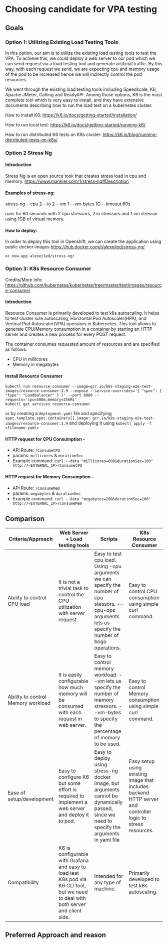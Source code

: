 # Choosing candidate for VPA testing

## Goals

### Option 1: Utilizing Existing Load Testing Tools

In this option, our aim is to utilize the existing load testing tools to test
the VPA. To achieve this, we could deploy a web server to our pod
which we can send request via a load testing tool and generate artificial traffic.
By this way, with each request we send, we are expecting cpu and memory usage of
the pod to be increased hence we will indirectly control the pod resources.

We went through the existing load testing tools including Speedscale, K6,
Apache JMeter, Gatling and ReadyAPI. Among those options, K6 is the most complete tool
which is very easy to install, and they have extensive documents describing 
how to run the load test on a kubernetes cluster.

How to install K6:
https://k6.io/docs/getting-started/installation/

How to run local test:
https://k6.io/docs/getting-started/running-k6/

How to run distributed K6 tests on K8s cluster:
https://k6.io/blog/running-distributed-tests-on-k8s/

### Option 2 Stress Ng 

#### Introduction
Stress Ng is an open source took that creates stress load in cpu and memory. 
https://www.mankier.com/1/stress-ng#Description

#### Examples of stress-ng:
stress-ng --cpu 2 --io 2 --vm 1 --vm-bytes 1G --timeout 60s

runs for 60 seconds with 2 cpu stressors, 2 io stressors and 1 vm stressor using 1GB of virtual memory.

#### How to deploy:
In order to deploy this tool in Openshift, we can create the application using public docker images https://hub.docker.com/r/alexeiled/stress-ng/

```
oc new-app alexeiled/stress-ng/
```


### Option 3: K8s Resource Consumer
Credits/More info: https://github.com/kubernetes/kubernetes/tree/master/test/images/resource-consumer

#### Introduction
Resource Consumer is primarily developed to test k8s autoscaling. It helps to test cluster size autoscaling, Horizontal Pod Autoscaler(HPA), and Vertical Pod Autoscaler(VPA) operators in Kubernetes. This tool allows to generate CPU/Memory consumption in a container by starting an HTTP server and creates a new process for every POST request.

The container consumes requested amount of resources and are specified as follows:
- CPU in millicores
- Memory in megabytes

#### Install Resource Consumer
```
kubectl run resource-consumer --image=gcr.io/k8s-staging-e2e-test-images/resource-consumer:1.9 --expose --service-overrides='{ "spec": { "type": "LoadBalancer" } }' --port 8080 --requests='cpu=500m,memory=256Mi'
kubectl get services resource-consumer
```
or by creating a ```deployment.yaml``` file and specifying ```spec.template.spec.containers[].image: gcr.io/k8s-staging-e2e-test-images/resource-consumer:1.9``` and deploying it using ```kubectl apply -f <filename.yaml>```

#### HTTP request for CPU Consumption - 
- API Route: ```/ConsumeCPU```
- params: ```millicores``` & ```durationSec```
- Example command: ```curl --data "millicores=600&durationSec=100" http://<EXTERNAL_IP>/ConsumeCPU```

#### HTTP request for Memory Consumption - 
- API Route: ```/ConsumeMem```
- params: ```megabytes``` & ```durationSec```
- Example command: ```curl --data "megabytes=200&durationSec=100" http://<EXTERNAL_IP>/ConsumeMem```


## Comparison

| Criteria/Approach                  | Web Server + Load testing tools | Scripts | K8s Resource Consumer |
|------------------------------------|---------------------------------|---------|-----------------------|
| Ability to control CPU load        | It is not a trivial task to control the CPU utilization with server request.                               | Easy to test cpu load. Using -cpu arguments we can specify the number of cpu stessors. --cpu-ops arguments lets us specify the number of bogo operations.    | Easy to control CPU consumption using simple curl command.                      | 
| Ability to control Memory workload | It is easily configurable how much memory will be consumed with each request in web server.                                | Easy to control memory workload. --vm lets us specify the number of memory stressors. --vm-bytes to specify the percentage of memory to be used.       | Easy to control Memory consumption using simple curl command.                      |
| Ease of setup/development          | Easy to configure K6 but some effort is required to implement a web server and deploy it to pod. | Easy to deploy using stress-ng docker image, but arguments cannot be dynamically passed, since we need to specify the arguments in yaml file  | Easy setup using existing image that includes backend HTTP server and controller logic to stress resources.                      |
| Compatibility                      | K6 is configurable with Grafana and easy to load test K8s pod via K6 CLI tool, but we need to deal with both server and client side.                                 | Intended for any type of machine.     | Primarily developed to test k8s autoscaling.                      |

## Preferred Approach and reason

